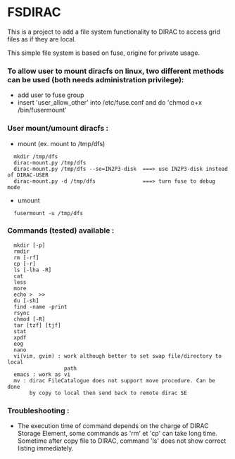 # FSDIRAC
This is a project to add a file system functionality to DIRAC to access grid files as if they are local.<p>
This simple file system is based on fuse, origine for private usage.

### To allow user to mount diracfs on linux, two different methods can be used (both needs administration privilege):
*  add user to fuse group
*  insert 'user_allow_other' into /etc/fuse.conf and do 'chmod o+x /bin/fusermount'

### User mount/umount diracfs :
* mount (ex. mount to /tmp/dfs)
```
  mkdir /tmp/dfs 
  dirac-mount.py /tmp/dfs
  dirac-mount.py /tmp/dfs --se=IN2P3-disk  ===> use IN2P3-disk instead of DIRAC-USER
  dirac-mount.py -d /tmp/dfs               ===> turn fuse to debug mode
```
* umount
```
  fusermount -u /tmp/dfs
```

### Commands (tested) available :  
```
  mkdir [-p]  
  rmdir  
  rm [-rf]  
  cp [-r]  
  ls [-lha -R]  
  cat  
  less  
  more  
  echo >  >>  
  du [-sh]  
  find -name -print 
  rsync
  chmod [-R] 
  tar [tzf] [tjf]
  stat
  xpdf  
  eog
  nano
  vi(vim, gvim) : work although better to set swap file/directory to local 
                  path  
  emacs : work as vi
  mv : dirac FileCatalogue does not support move procedure. Can be done 
       by copy to local then send back to remote dirac SE 
```

### Troubleshooting :

* The execution time of command depends on the charge of DIRAC Storage Element, some commands as 'rm' et 'cp' can take long time. Sometime after copy file to DIRAC, command 'ls' does not show correct listing immediately.


